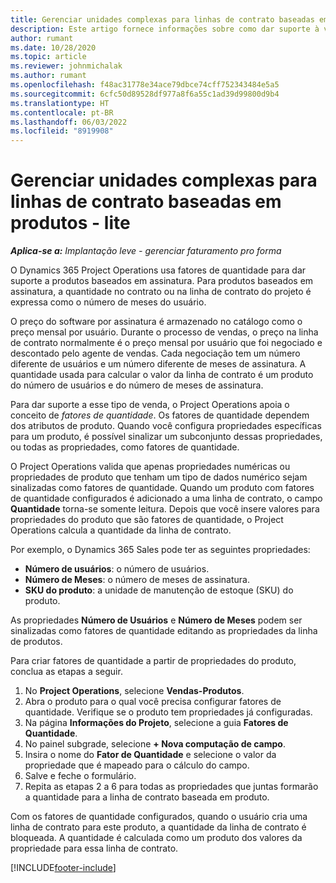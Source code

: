 ```yaml
---
title: Gerenciar unidades complexas para linhas de contrato baseadas em produtos - lite
description: Este artigo fornece informações sobre como dar suporte à venda de produtos baseados em assinatura.
author: rumant
ms.date: 10/28/2020
ms.topic: article
ms.reviewer: johnmichalak
ms.author: rumant
ms.openlocfilehash: f48ac31778e34ace79dbce74cff752343484e5a5
ms.sourcegitcommit: 6cfc50d89528df977a8f6a55c1ad39d99800d9b4
ms.translationtype: HT
ms.contentlocale: pt-BR
ms.lasthandoff: 06/03/2022
ms.locfileid: "8919908"
---
```

# <a name="manage-complex-units-for-product-based-contract-lines---lite"></a>Gerenciar unidades complexas para linhas de contrato baseadas em produtos - lite

_**Aplica-se a:** Implantação leve - gerenciar faturamento pro forma_

O Dynamics 365 Project Operations usa fatores de quantidade para dar suporte a produtos baseados em assinatura. Para produtos baseados em assinatura, a quantidade no contrato ou na linha de contrato do projeto é expressa como o número de meses do usuário.

O preço do software por assinatura é armazenado no catálogo como o preço mensal por usuário. Durante o processo de vendas, o preço na linha de contrato normalmente é o preço mensal por usuário que foi negociado e descontado pelo agente de vendas. Cada negociação tem um número diferente de usuários e um número diferente de meses de assinatura. A quantidade usada para calcular o valor da linha de contrato é um produto do número de usuários e do número de meses de assinatura.

Para dar suporte a esse tipo de venda, o Project Operations apoia o conceito de *fatores de quantidade*. Os fatores de quantidade dependem dos atributos de produto. Quando você configura propriedades específicas para um produto, é possível sinalizar um subconjunto dessas propriedades, ou todas as propriedades, como fatores de quantidade.

O Project Operations valida que apenas propriedades numéricas ou propriedades de produto que tenham um tipo de dados numérico sejam sinalizadas como fatores de quantidade. Quando um produto com fatores de quantidade configurados é adicionado a uma linha de contrato, o campo **Quantidade** torna-se somente leitura. Depois que você insere valores para propriedades do produto que são fatores de quantidade, o Project Operations calcula a quantidade da linha de contrato.

Por exemplo, o Dynamics 365 Sales pode ter as seguintes propriedades:

- **Número de usuários**: o número de usuários.
- **Número de Meses**: o número de meses de assinatura.
- **SKU do produto**: a unidade de manutenção de estoque (SKU) do produto.

As propriedades **Número de Usuários** e **Número de Meses** podem ser sinalizadas como fatores de quantidade editando as propriedades da linha de produtos.

Para criar fatores de quantidade a partir de propriedades do produto, conclua as etapas a seguir.

1. No **Project Operations**, selecione **Vendas-Produtos**.
2. Abra o produto para o qual você precisa configurar fatores de quantidade. Verifique se o produto tem propriedades já configuradas.
3. Na página **Informações do Projeto**, selecione a guia **Fatores de Quantidade**.
4. No painel subgrade, selecione **+ Nova computação de campo**.
5. Insira o nome do **Fator de Quantidade** e selecione o valor da propriedade que é mapeado para o cálculo do campo.
6. Salve e feche o formulário.
7. Repita as etapas 2 a 6 para todas as propriedades que juntas formarão a quantidade para a linha de contrato baseada em produto.

Com os fatores de quantidade configurados, quando o usuário cria uma linha de contrato para este produto, a quantidade da linha de contrato é bloqueada. A quantidade é calculada como um produto dos valores da propriedade para essa linha de contrato.


[!INCLUDE[footer-include](../../includes/footer-banner.md)]